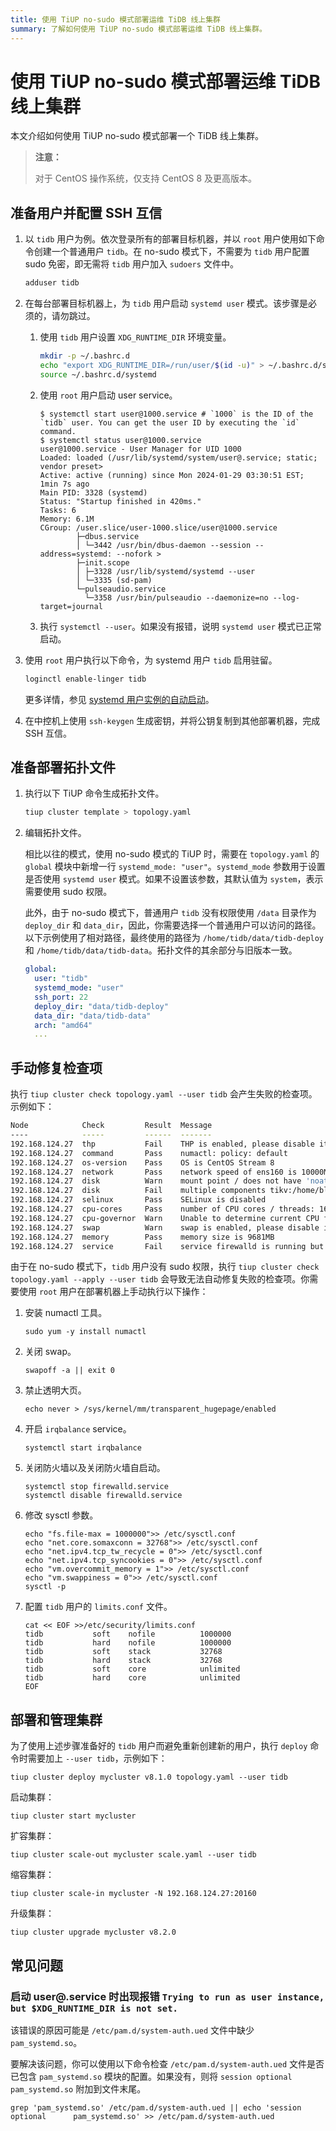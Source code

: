```yaml
---
title: 使用 TiUP no-sudo 模式部署运维 TiDB 线上集群
summary: 了解如何使用 TiUP no-sudo 模式部署运维 TiDB 线上集群。
---
```


# 使用 TiUP no-sudo 模式部署运维 TiDB 线上集群

本文介绍如何使用 TiUP no-sudo 模式部署一个 TiDB 线上集群。

> **注意：**
>
> 对于 CentOS 操作系统，仅支持 CentOS 8 及更高版本。

## 准备用户并配置 SSH 互信

1. 以 `tidb` 用户为例。依次登录所有的部署目标机器，并以 `root` 用户使用如下命令创建一个普通用户 `tidb`。在 no-sudo 模式下，不需要为 `tidb` 用户配置 sudo 免密，即无需将 `tidb` 用户加入 `sudoers` 文件中。

    ```bash
    adduser tidb
    ```

2. 在每台部署目标机器上，为 `tidb` 用户启动 `systemd user` 模式。该步骤是必须的，请勿跳过。

    1. 使用 `tidb` 用户设置 `XDG_RUNTIME_DIR` 环境变量。
      
        ```bash
        mkdir -p ~/.bashrc.d
        echo "export XDG_RUNTIME_DIR=/run/user/$(id -u)" > ~/.bashrc.d/systemd
        source ~/.bashrc.d/systemd
        ```
   
    2. 使用 `root` 用户启动 user service。

        ```shell
        $ systemctl start user@1000.service # `1000` is the ID of the `tidb` user. You can get the user ID by executing the `id` command.
        $ systemctl status user@1000.service
        user@1000.service - User Manager for UID 1000
        Loaded: loaded (/usr/lib/systemd/system/user@.service; static; vendor preset>
        Active: active (running) since Mon 2024-01-29 03:30:51 EST; 1min 7s ago
        Main PID: 3328 (systemd)
        Status: "Startup finished in 420ms."
        Tasks: 6
        Memory: 6.1M
        CGroup: /user.slice/user-1000.slice/user@1000.service
                ├─dbus.service
                │ └─3442 /usr/bin/dbus-daemon --session --address=systemd: --nofork >
                ├─init.scope
                │ ├─3328 /usr/lib/systemd/systemd --user
                │ └─3335 (sd-pam)
                └─pulseaudio.service
                  └─3358 /usr/bin/pulseaudio --daemonize=no --log-target=journal
        ```

    3. 执行 `systemctl --user`。如果没有报错，说明 `systemd user` 模式已正常启动。

3. 使用 `root` 用户执行以下命令，为 systemd 用户 `tidb` 启用驻留。

    ```bash
    loginctl enable-linger tidb
    ```

    更多详情，参见 [systemd 用户实例的自动启动](https://wiki.archlinux.org/title/Systemd/User#Automatic_start-up_of_systemd_user_instances)。

4. 在中控机上使用 `ssh-keygen` 生成密钥，并将公钥复制到其他部署机器，完成 SSH 互信。

## 准备部署拓扑文件

1. 执行以下 TiUP 命令生成拓扑文件。

    ```bash
    tiup cluster template > topology.yaml
    ```
   
2. 编辑拓扑文件。

    相比以往的模式，使用 no-sudo 模式的 TiUP 时，需要在 `topology.yaml` 的 `global` 模块中新增一行 `systemd_mode: "user"`。`systemd_mode` 参数用于设置是否使用 `systemd user` 模式。如果不设置该参数，其默认值为 `system`，表示需要使用 sudo 权限。
    
    此外，由于 no-sudo 模式下，普通用户 `tidb` 没有权限使用 `/data` 目录作为 `deploy_dir` 和 `data_dir`，因此，你需要选择一个普通用户可以访问的路径。以下示例使用了相对路径，最终使用的路径为 `/home/tidb/data/tidb-deploy` 和 `/home/tidb/data/tidb-data`。拓扑文件的其余部分与旧版本一致。

    ```yaml
    global:
      user: "tidb"
      systemd_mode: "user"
      ssh_port: 22
      deploy_dir: "data/tidb-deploy"
      data_dir: "data/tidb-data"
      arch: "amd64"
      ...
    ```
   
## 手动修复检查项

执行 `tiup cluster check topology.yaml --user tidb` 会产生失败的检查项。示例如下：

```bash
Node            Check         Result  Message
----            -----         ------  -------
192.168.124.27  thp           Fail    THP is enabled, please disable it for best performance
192.168.124.27  command       Pass    numactl: policy: default
192.168.124.27  os-version    Pass    OS is CentOS Stream 8 
192.168.124.27  network       Pass    network speed of ens160 is 10000MB
192.168.124.27  disk          Warn    mount point / does not have 'noatime' option set
192.168.124.27  disk          Fail    multiple components tikv:/home/blackcat/data/tidb-deploy/tikv-20160/data/tidb-data,tikv:/home/blackcat/data/tidb-deploy/tikv-20161/data/tidb-data are using the same partition 192.168.124.27:/ as data dir
192.168.124.27  selinux       Pass    SELinux is disabled
192.168.124.27  cpu-cores     Pass    number of CPU cores / threads: 16
192.168.124.27  cpu-governor  Warn    Unable to determine current CPU frequency governor policy
192.168.124.27  swap          Warn    swap is enabled, please disable it for best performance
192.168.124.27  memory        Pass    memory size is 9681MB
192.168.124.27  service       Fail    service firewalld is running but should be stopped
```

由于在 no-sudo 模式下，`tidb` 用户没有 sudo 权限，执行 `tiup cluster check topology.yaml --apply --user tidb` 会导致无法自动修复失败的检查项。你需要使用 `root` 用户在部署机器上手动执行以下操作：

1. 安装 numactl 工具。

    ```shell
    sudo yum -y install numactl
    ```
   
2. 关闭 swap。

    ```shell
    swapoff -a || exit 0
    ```

3. 禁止透明大页。

    ```shell
    echo never > /sys/kernel/mm/transparent_hugepage/enabled
    ```

4. 开启 `irqbalance` service。

    ```shell
    systemctl start irqbalance
    ```
   
5. 关闭防火墙以及关闭防火墙自启动。

    ```shell
    systemctl stop firewalld.service
    systemctl disable firewalld.service
    ```
   
6. 修改 sysctl 参数。

    ```shell
    echo "fs.file-max = 1000000">> /etc/sysctl.conf
    echo "net.core.somaxconn = 32768">> /etc/sysctl.conf
    echo "net.ipv4.tcp_tw_recycle = 0">> /etc/sysctl.conf
    echo "net.ipv4.tcp_syncookies = 0">> /etc/sysctl.conf
    echo "vm.overcommit_memory = 1">> /etc/sysctl.conf
    echo "vm.swappiness = 0">> /etc/sysctl.conf
    sysctl -p
    ```
   
7. 配置 `tidb` 用户的 `limits.conf` 文件。

    ```shell
    cat << EOF >>/etc/security/limits.conf
    tidb           soft    nofile          1000000
    tidb           hard    nofile          1000000
    tidb           soft    stack           32768
    tidb           hard    stack           32768
    tidb           soft    core            unlimited
    tidb           hard    core            unlimited
    EOF
    ```

## 部署和管理集群

为了使用上述步骤准备好的 `tidb` 用户而避免重新创建新的用户，执行 `deploy` 命令时需要加上 `--user tidb`，示例如下：

```shell
tiup cluster deploy mycluster v8.1.0 topology.yaml --user tidb
```

启动集群：

```shell
tiup cluster start mycluster
```

扩容集群：

```shell
tiup cluster scale-out mycluster scale.yaml --user tidb
```

缩容集群：

```shell
tiup cluster scale-in mycluster -N 192.168.124.27:20160
```

升级集群：

```shell
tiup cluster upgrade mycluster v8.2.0
```

## 常见问题

### 启动 user@.service 时出现报错 `Trying to run as user instance, but $XDG_RUNTIME_DIR is not set.`

该错误的原因可能是 `/etc/pam.d/system-auth.ued` 文件中缺少 `pam_systemd.so`。

要解决该问题，你可以使用以下命令检查 `/etc/pam.d/system-auth.ued` 文件是否已包含 `pam_systemd.so` 模块的配置。如果没有，则将 `session optional pam_systemd.so` 附加到文件末尾。

```shell
grep 'pam_systemd.so' /etc/pam.d/system-auth.ued || echo 'session     optional      pam_systemd.so' >> /etc/pam.d/system-auth.ued
```
